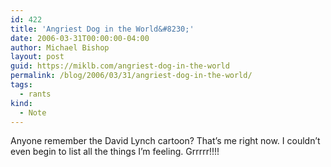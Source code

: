 ```yaml
---
id: 422
title: 'Angriest Dog in the World&#8230;'
date: 2006-03-31T00:00:00-04:00
author: Michael Bishop
layout: post
guid: https://miklb.com/angriest-dog-in-the-world
permalink: /blog/2006/03/31/angriest-dog-in-the-world/
tags:
  - rants
kind:
  - Note
---
```

<p>Anyone remember the David Lynch cartoon?   That’s me right now.  I couldn’t even begin to list all the things I’m feeling.  Grrrrr!!!!</p>
